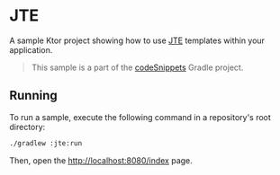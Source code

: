 # JTE

A sample Ktor project showing how to use [JTE](https://ktor.io/docs/jte.html) templates within your application.
> This sample is a part of the [codeSnippets](../../README.md) Gradle project.

## Running

To run a sample, execute the following command in a repository's root directory:
```bash
./gradlew :jte:run
```
Then, open the [http://localhost:8080/index](http://localhost:8080/index) page.
